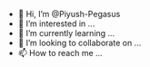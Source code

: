 - 👋 Hi, I’m @Piyush-Pegasus
- 👀 I’m interested in ...
- 🌱 I’m currently learning ...
- 💞️ I’m looking to collaborate on ...
- 📫 How to reach me ...

<!---
Piyush-Pegasus/Piyush-Pegasus is a ✨ special ✨ repository because its `README.md` (this file) appears on your GitHub profile.
You can click the Preview link to take a look at your changes.
--->
